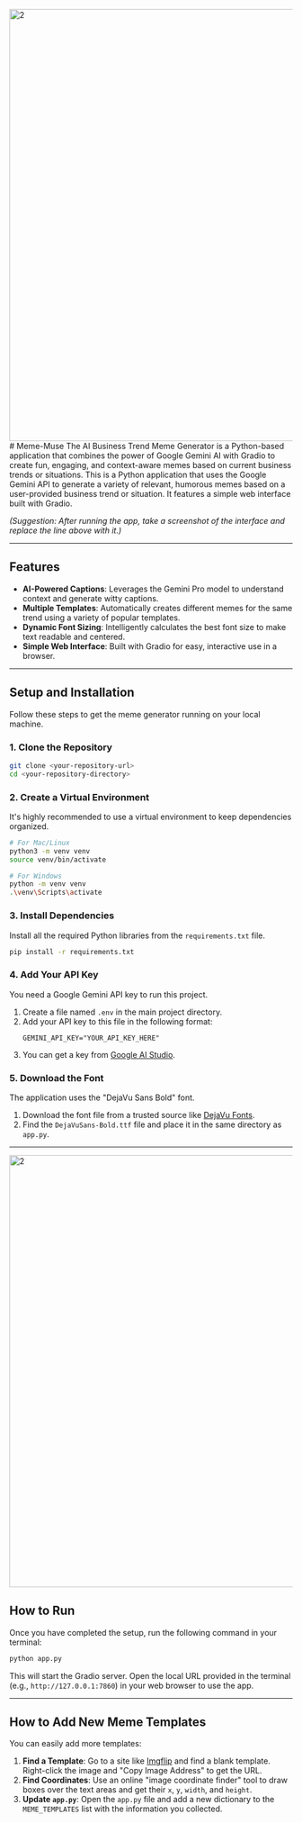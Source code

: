 <img width="1440" height="768" alt="2" src="https://github.com/user-attachments/assets/8233fd8a-c1cf-4bf9-9157-666e20af8b9e" /># Meme-Muse
The AI Business Trend Meme Generator is a Python-based application that combines the power of Google Gemini AI with Gradio to create fun, engaging, and context-aware memes based on current business trends or situations. This is a Python application that uses the Google Gemini API to generate a variety of relevant, humorous memes based on a user-provided business trend or situation. It features a simple web interface built with Gradio.


*(Suggestion: After running the app, take a screenshot of the interface and replace the line above with it.)*

---

##  Features

* **AI-Powered Captions**: Leverages the Gemini Pro model to understand context and generate witty captions.
* **Multiple Templates**: Automatically creates different memes for the same trend using a variety of popular templates.
* **Dynamic Font Sizing**: Intelligently calculates the best font size to make text readable and centered.
* **Simple Web Interface**: Built with Gradio for easy, interactive use in a browser.

---

##  Setup and Installation

Follow these steps to get the meme generator running on your local machine.

### **1. Clone the Repository**

```bash
git clone <your-repository-url>
cd <your-repository-directory>
```

### **2. Create a Virtual Environment**

It's highly recommended to use a virtual environment to keep dependencies organized.

```bash
# For Mac/Linux
python3 -m venv venv
source venv/bin/activate

# For Windows
python -m venv venv
.\venv\Scripts\activate
```

### **3. Install Dependencies**

Install all the required Python libraries from the `requirements.txt` file.

```bash
pip install -r requirements.txt
```

### **4. Add Your API Key**

You need a Google Gemini API key to run this project.

1.  Create a file named `.env` in the main project directory.
2.  Add your API key to this file in the following format:
    ```
    GEMINI_API_KEY="YOUR_API_KEY_HERE"
    ```
3.  You can get a key from [Google AI Studio](https://aistudio.google.com/app/apikey).

### **5. Download the Font**

The application uses the "DejaVu Sans Bold" font.

1.  Download the font file from a trusted source like [DejaVu Fonts](https://dejavu-fonts.github.io/).
2.  Find the `DejaVuSans-Bold.ttf` file and place it in the same directory as `app.py`.

---
<img width="1440" height="768" alt="2" src="https://github.com/user-attachments/assets/8501c3df-d626-4975-8be3-0d1a3958551e" />

##  How to Run

Once you have completed the setup, run the following command in your terminal:

```bash
python app.py
```

This will start the Gradio server. Open the local URL provided in the terminal (e.g., `http://127.0.0.1:7860`) in your web browser to use the app.

---

##  How to Add New Meme Templates

You can easily add more templates:

1.  **Find a Template**: Go to a site like [Imgflip](https://imgflip.com/memetemplates) and find a blank template. Right-click the image and "Copy Image Address" to get the URL.
2.  **Find Coordinates**: Use an online "image coordinate finder" tool to draw boxes over the text areas and get their `x`, `y`, `width`, and `height`.
3.  **Update `app.py`**: Open the `app.py` file and add a new dictionary to the `MEME_TEMPLATES` list with the information you collected.
